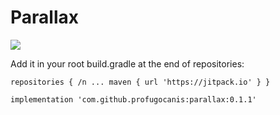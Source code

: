 # Parallax

[![](https://jitpack.io/v/profugocanis/parallax.svg)](https://jitpack.io/#profugocanis/parallax)

Add it in your root build.gradle at the end of repositories:

`repositories { /n
			...
			maven { url 'https://jitpack.io' }
		}`

`implementation 'com.github.profugocanis:parallax:0.1.1'`
